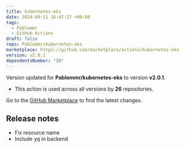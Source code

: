 ```yaml
---
title: kubernetes-eks
date: 2024-09-11 16:47:27 +00:00
tags:
  - Pablommr
  - GitHub Actions
draft: false
repo: Pablommr/kubernetes-eks
marketplace: https://github.com/marketplace/actions/kubernetes-eks
version: v2.0.1
dependentsNumber: "26"
---
```



Version updated for **Pablommr/kubernetes-eks** to version **v2.0.1**.
- This action is used across all versions by **26** repositories.

Go to the [GitHub Marketplace](https://github.com/marketplace/actions/kubernetes-eks) to find the latest changes.

## Release notes

- Fix resource name
- Include yq in backend
